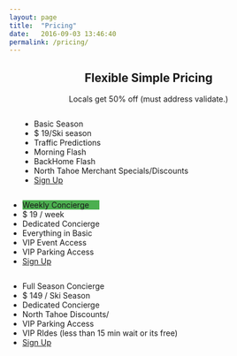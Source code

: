 ```yaml
---
layout: page
title:  "Pricing"
date:   2016-09-03 13:46:40
permalink: /pricing/
---
```


<h2 style="text-align:center">Flexible Simple Pricing</h2>
<p style="text-align:center">Locals get 50% off (must address validate.<a href:Learn how/a>)</p>

<div class="columns">
  <ul class="price">
    <li class="header">Basic Season </li>
    <li class="grey">$ 19/Ski season</li>
    <li>Traffic Predictions</li>
    <li>Morning Flash</li>
    <li>BackHome Flash</li>
    <li>North Tahoe Merchant Specials/Discounts</li>
    <li class="grey"><a href="#" class="button">Sign Up</a></li>
  </ul>
</div>

<div class="columns">
  <ul class="price">
    <li class="header" style="background-color:#4CAF50">Weekly Concierge</li>
    <li class="grey">$ 19 / week</li>
    <li>Dedicated Concierge</li>
    <li>Everything in Basic</li>
    <li>VIP Event Access </li>
    <li>VIP Parking Access</li>
    <li class="grey"><a href="#" class="button">Sign Up</a></li>
  </ul>
</div>

<div class="columns">
  <ul class="price">
    <li class="header">Full Season Concierge</li>
    <li class="grey">$ 149 / Ski Season</li>
    <li>Dedicated Concierge</li>
    <li>North Tahoe Discounts/</li>
    <li>VIP Parking Access </li>
    <li>VIP RIdes (less than 15 min wait or its free)</li>
    <li class="grey"><a href="#" class="button">Sign Up</a></li>
  </ul>
</div>
